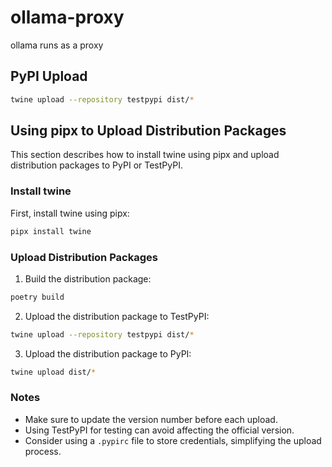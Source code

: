 # ollama-proxy
ollama runs as a proxy

## PyPI Upload
```bash
twine upload --repository testpypi dist/*
```

## Using pipx to Upload Distribution Packages

This section describes how to install twine using pipx and upload distribution packages to PyPI or TestPyPI.

### Install twine

First, install twine using pipx:

```bash
pipx install twine
```

### Upload Distribution Packages

1. Build the distribution package: 

```bash
poetry build
```

2. Upload the distribution package to TestPyPI:

```bash
twine upload --repository testpypi dist/*
```

3. Upload the distribution package to PyPI:

```bash
twine upload dist/*
```

### Notes

- Make sure to update the version number before each upload.
- Using TestPyPI for testing can avoid affecting the official version.
- Consider using a `.pypirc` file to store credentials, simplifying the upload process.

